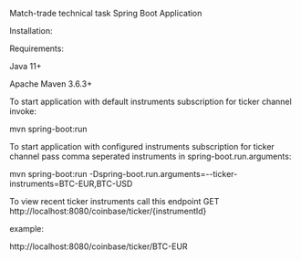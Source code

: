 Match-trade technical task Spring Boot Application

Installation:

Requirements:

Java 11+

Apache Maven 3.6.3+

To start application with default instruments subscription for ticker channel invoke:

mvn spring-boot:run

To start application with configured instruments subscription for ticker channel pass comma seperated instruments in spring-boot.run.arguments:

mvn spring-boot:run -Dspring-boot.run.arguments=--ticker-instruments=BTC-EUR,BTC-USD

To view recent ticker instruments call this endpoint GET http://localhost:8080/coinbase/ticker/{instrumentId}

example:

http://localhost:8080/coinbase/ticker/BTC-EUR

